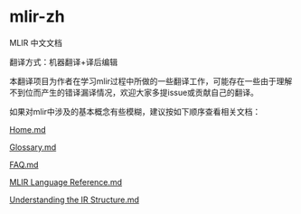 # mlir-zh
MLIR 中文文档

翻译方式：机器翻译+译后编辑

本翻译项目为作者在学习mlir过程中所做的一些翻译工作，可能存在一些由于理解不到位而产生的错译漏译情况，欢迎大家多提issue或贡献自己的翻译。

如果对mlir中涉及的基本概念有些模糊，建议按如下顺序查看相关文档：

[Home.md](Home.md)

[Glossary.md](Getting%20Started/Glossary.md)

[FAQ.md](Getting%20Started/FAQ.md)

[MLIR Language Reference.md](Code%20Documentation/MLIR%20Language%20Reference.md)

[Understanding the IR Structure.md](Code%20Documentation/Tutorials/Understanding%20the%20IR%20Structure.md)
